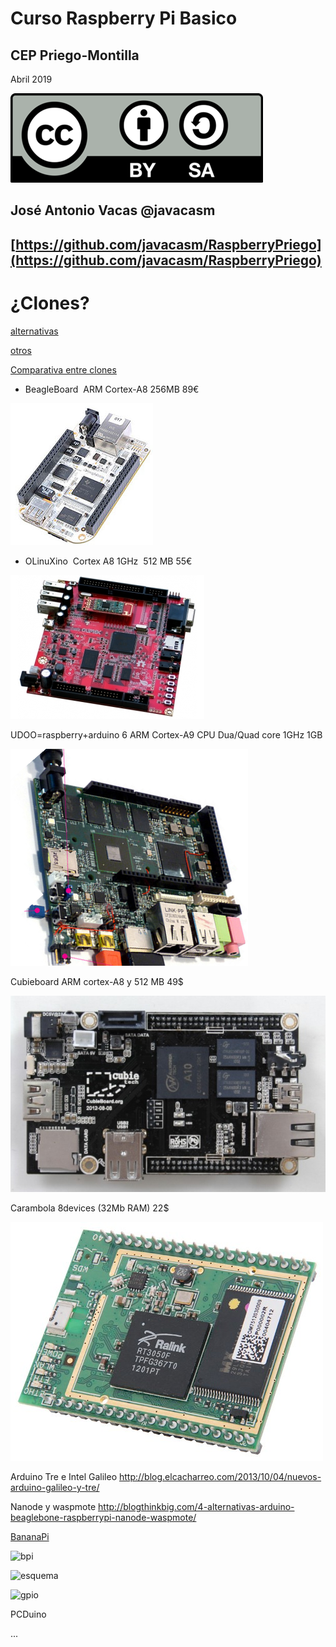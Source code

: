 # Curso Raspberry Pi Basico

## CEP Priego-Montilla

Abril 2019

![CC](./imagenes/Licencia_CC.png)

## José Antonio Vacas  @javacasm

## [https://github.com/javacasm/RaspberryPriego](https://github.com/javacasm/RaspberryPriego)

# ¿Clones?


[alternativas](http://blogthinkbig.com/alternativas-raspberry-pi/)

[otros](http://en.wikipedia.org/wiki/Raspberry_Pi#See_also)

[Comparativa entre clones](https://learn.adafruit.com/embedded-linux-board-comparison?view=all)


* BeagleBoard  ARM Cortex-A8 256MB 89€

![beagle](./imagenes/Beagle.png)


* OLinuXino  Cortex A8 1GHz  512 MB 55€

![Olixunio](./imagenes/Olinuxino.png)


UDOO=raspberry+arduino
6 ARM Cortex-A9 CPU Dua/Quad core 1GHz
1GB

![udoo](./imagenes/UDOO.png)

Cubieboard ARM cortex-A8 y 512 MB 49$

![Cubieboard](./imagenes/Cubbieboard.png)

Carambola 8devices (32Mb RAM) 22$

![Carambola](./imagenes/carambola.png)

Arduino Tre e Intel Galileo
http://blog.elcacharreo.com/2013/10/04/nuevos-arduino-galileo-y-tre/

Nanode y waspmote
http://blogthinkbig.com/4-alternativas-arduino-beaglebone-raspberrypi-nanode-waspmote/

[BananaPi](http://www.bananapi.org/)

![bpi](http://3.bp.blogspot.com/-GoEelIoko-w/U2h3F0qXJJI/AAAAAAAAA1M/1XcSOrhLnlk/s1600/BananaPi-A+45degree.jpg)

![esquema](http://1.bp.blogspot.com/-azSvZIIpG34/U8jNKCkvGsI/AAAAAAAAAro/stwR2lJqlnI/s1600/Banana-pi-%E6%AD%A3%E9%9D%A2.png)

![gpio](http://3.bp.blogspot.com/-t3ox6yvnWXw/U2h33S-_sGI/AAAAAAAAA1s/LwXUm6z7AmM/s1600/26pins-header.png)

PCDuino

...
